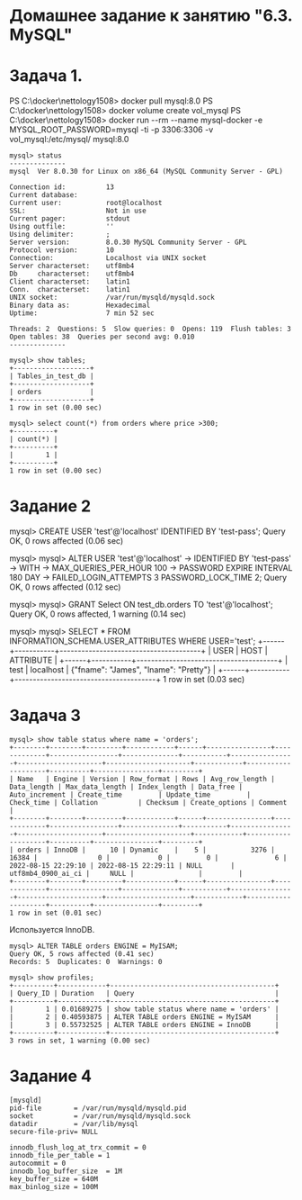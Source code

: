 # Домашнее задание к занятию "6.3. MySQL"
# Задача 1.
PS C:\docker\nettology1508> docker pull mysql:8.0
PS C:\docker\nettology1508> docker volume create vol_mysql
PS C:\docker\nettology1508> docker run --rm --name mysql-docker -e MYSQL_ROOT_PASSWORD=mysql -ti -p 3306:3306 -v vol_mysql:/etc/mysql/ mysql:8.0
```
mysql> status
--------------
mysql  Ver 8.0.30 for Linux on x86_64 (MySQL Community Server - GPL)

Connection id:          13
Current database:
Current user:           root@localhost
SSL:                    Not in use
Current pager:          stdout
Using outfile:          ''
Using delimiter:        ;
Server version:         8.0.30 MySQL Community Server - GPL
Protocol version:       10
Connection:             Localhost via UNIX socket
Server characterset:    utf8mb4
Db     characterset:    utf8mb4
Client characterset:    latin1
Conn.  characterset:    latin1
UNIX socket:            /var/run/mysqld/mysqld.sock
Binary data as:         Hexadecimal
Uptime:                 7 min 52 sec

Threads: 2  Questions: 5  Slow queries: 0  Opens: 119  Flush tables: 3  Open tables: 38  Queries per second avg: 0.010
--------------
```
```
mysql> show tables;
+-------------------+
| Tables_in_test_db |
+-------------------+
| orders            |
+-------------------+
1 row in set (0.00 sec)
```
```
mysql> select count(*) from orders where price >300;
+----------+
| count(*) |
+----------+
|        1 |
+----------+
1 row in set (0.00 sec)
```
# Задание 2

mysql> CREATE USER 'test'@'localhost' IDENTIFIED BY 'test-pass';
Query OK, 0 rows affected (0.06 sec)

mysql> 
mysql> ALTER USER 'test'@'localhost' 
    -> IDENTIFIED BY 'test-pass' 
    -> WITH
    -> MAX_QUERIES_PER_HOUR 100
    -> PASSWORD EXPIRE INTERVAL 180 DAY
    -> FAILED_LOGIN_ATTEMPTS 3 PASSWORD_LOCK_TIME 2;
Query OK, 0 rows affected (0.12 sec)

mysql> 
mysql> GRANT Select ON test_db.orders TO 'test'@'localhost';
Query OK, 0 rows affected, 1 warning (0.14 sec)

mysql> 
mysql> SELECT * FROM INFORMATION_SCHEMA.USER_ATTRIBUTES WHERE USER='test';
+------+-----------+---------------------------------------+
| USER | HOST      | ATTRIBUTE                             |
+------+-----------+---------------------------------------+
| test | localhost | {"fname": "James", "lname": "Pretty"} |
+------+-----------+---------------------------------------+
1 row in set (0.03 sec)

# Задача 3
```
mysql> show table status where name = 'orders';
+--------+--------+---------+------------+------+----------------+-------------+-----------------+--------------+-----------+----------------+---------------------+---------------------+------------+--------------------+----------+----------------+---------+
| Name   | Engine | Version | Row_format | Rows | Avg_row_length | Data_length | Max_data_length | Index_length | Data_free | Auto_increment | Create_time         | Update_time         | Check_time | Collation          | Checksum | Create_options | Comment |
+--------+--------+---------+------------+------+----------------+-------------+-----------------+--------------+-----------+----------------+---------------------+---------------------+------------+--------------------+----------+----------------+---------+
| orders | InnoDB |      10 | Dynamic    |    5 |           3276 |       16384 |               0 |            0 |         0 |              6 | 2022-08-15 22:29:10 | 2022-08-15 22:29:11 | NULL       | utf8mb4_0900_ai_ci |     NULL |                |         |
+--------+--------+---------+------------+------+----------------+-------------+-----------------+--------------+-----------+----------------+---------------------+---------------------+------------+--------------------+----------+----------------+---------+
1 row in set (0.01 sec)
```
Используется InnoDB.
```
mysql> ALTER TABLE orders ENGINE = MyISAM;
Query OK, 5 rows affected (0.41 sec)
Records: 5  Duplicates: 0  Warnings: 0
```
```
mysql> show profiles;
+----------+------------+-----------------------------------------+
| Query_ID | Duration   | Query                                   |
+----------+------------+-----------------------------------------+
|        1 | 0.01689275 | show table status where name = 'orders' |
|        2 | 0.40593875 | ALTER TABLE orders ENGINE = MyISAM      |
|        3 | 0.55732525 | ALTER TABLE orders ENGINE = InnoDB      |
+----------+------------+-----------------------------------------+
3 rows in set, 1 warning (0.00 sec)
```
# Задание 4
```
[mysqld]
pid-file        = /var/run/mysqld/mysqld.pid
socket          = /var/run/mysqld/mysqld.sock
datadir         = /var/lib/mysql
secure-file-priv= NULL

innodb_flush_log_at_trx_commit = 0 
innodb_file_per_table = 1
autocommit = 0
innodb_log_buffer_size	= 1M
key_buffer_size = 640М
max_binlog_size	= 100M
```

